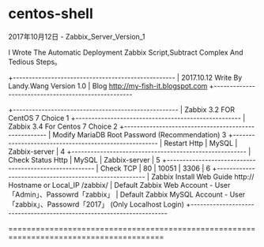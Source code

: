 # centos-shell

2017年10月12日 - Zabbix_Server_Version_1

I Wrote The Automatic Deployment Zabbix Script,Subtract Complex And Tedious Steps。

+---------------------------------------------------
| 2017.10.12 Write By Landy.Wang Version 1.0
| Blog http://my-fish-it.blogspot.com
+----------------------------------------------------

+----------------------------------------------------
| Zabbix 3.2 FOR CentOS 7 Choice                  1
+----------------------------------------------------
| Zabbix 3.4 For Centos 7 Choice                  2
+-----------------------------------------------------
| Modify MariaDB Root Password (Recommendation)   3
+------------------------------------------------------
| Restart Http | MySQL | Zabbix-server |          4
+-------------------------------------------------------
| Check Status Http | MySQL | Zabbix-server |     5
+-------------------------------------------------------
| Check TCP | 80 | 10051 | 3306 |                 6
+-------------------------------------------------------
| Zabbix Install Web Guide http:// Hostname or Local_IP /zabbix/
| Default Zabbix Web Account - User「Admin」、Passowrd「zabbix」
| Default Zabbix MySQL Account - User「zabbix」、Passowrd「2017」 (Only Localhost Login)
+----------------------------------------------------------------------

========================================================================================
